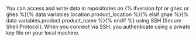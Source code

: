 You can access and write data in repositories on {% ifversion fpt or ghec or ghes %}{% data variables.location.product_location %}{% elsif ghae %}{% data variables.product.product_name %}{% endif %} using SSH (Secure Shell Protocol). When you connect via SSH, you authenticate using a private key file on your local machine.

